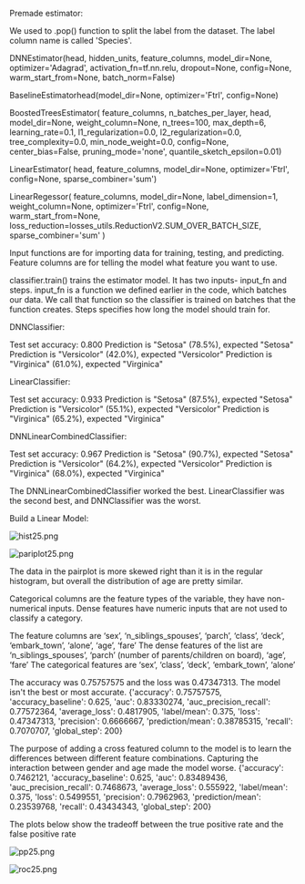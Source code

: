 Premade estimator:

We used to .pop() function to split the label from the dataset. The label column name is called 'Species'.

DNNEstimator(head, hidden_units, feature_columns, model_dir=None, optimizer='Adagrad',
    activation_fn=tf.nn.relu, dropout=None, config=None, warm_start_from=None,
    batch_norm=False)

 BaselineEstimatorhead(model_dir=None, optimizer='Ftrl', config=None)

 BoostedTreesEstimator(
    feature_columns, n_batches_per_layer, head, model_dir=None, weight_column=None,
    n_trees=100, max_depth=6, learning_rate=0.1, l1_regularization=0.0,
    l2_regularization=0.0, tree_complexity=0.0, min_node_weight=0.0, config=None,
    center_bias=False, pruning_mode='none', quantile_sketch_epsilon=0.01)

 LinearEstimator(
    head, feature_columns, model_dir=None, optimizer='Ftrl', config=None,
    sparse_combiner='sum')

 LinearRegessor(
    feature_columns, model_dir=None, label_dimension=1, weight_column=None,
    optimizer='Ftrl', config=None, warm_start_from=None,
    loss_reduction=losses_utils.ReductionV2.SUM_OVER_BATCH_SIZE,
    sparse_combiner='sum'
)



Input functions are for importing data for training, testing, and predicting. Feature columns are for telling the model what feature you want to use.

classifier.train() trains the estimator model. It has two inputs- input_fn and steps. input_fn is a function we defined earlier in the code, which batches our data. We call that function so the classifier is trained on batches that the function creates. Steps specifies how long the model should train for.



DNNClassifier:

Test set accuracy: 0.800
Prediction is "Setosa" (78.5%), expected "Setosa"
Prediction is "Versicolor" (42.0%), expected "Versicolor"
Prediction is "Virginica" (61.0%), expected "Virginica"

LinearClassifier:

Test set accuracy: 0.933
Prediction is "Setosa" (87.5%), expected "Setosa"
Prediction is "Versicolor" (55.1%), expected "Versicolor"                                                                                                                     Prediction is "Virginica" (65.2%), expected "Virginica"

DNNLinearCombinedClassifier:

Test set accuracy: 0.967
Prediction is "Setosa" (90.7%), expected "Setosa"
Prediction is "Versicolor" (64.2%), expected "Versicolor"
Prediction is "Virginica" (68.0%), expected "Virginica"

The DNNLinearCombinedClassifier worked the best. LinearClassifier was the second best, and DNNClassifier was the worst.

Build a Linear Model:

![hist25.png](https://i.loli.net/2020/07/26/Qa9PS7CrlODwtdu.png)

![pariplot25.png](https://i.loli.net/2020/07/26/163OYeJEcbIltpn.png)

The data in the pairplot is more skewed right than it is in the regular histogram, but overall the distribution of age are pretty similar.

Categorical columns are the feature types of the variable, they have non-numerical inputs. Dense features have numeric inputs that are not used to classify a category.

The feature columns are ‘sex’, ‘n_siblings_spouses’, ‘parch’, ‘class’, ‘deck’, ‘embark_town’, ‘alone’, ‘age’, ‘fare’
The dense features of the list are ‘n_siblings_spouses’, ‘parch’ (number of parents/children on board), ‘age’, ‘fare’
The categorical features are ‘sex’, ‘class’, ‘deck’, ‘embark_town’, ‘alone’

The accuracy was 0.75757575 and the loss was 0.47347313. The model isn't the best or most accurate. {'accuracy': 0.75757575, 'accuracy_baseline': 0.625, 'auc': 0.83330274, 'auc_precision_recall': 0.77572364, 'average_loss': 0.4817905, 'label/mean': 0.375, 'loss': 0.47347313, 'precision': 0.6666667, 'prediction/mean': 0.38785315, 'recall': 0.7070707, 'global_step': 200}

The purpose of adding a cross featured column to the model is to learn the differences between different feature combinations. Capturing the interaction between gender and age made the model worse. {'accuracy': 0.7462121, 'accuracy_baseline': 0.625, 'auc': 0.83489436, 'auc_precision_recall': 0.7468673, 'average_loss': 0.555922, 'label/mean': 0.375, 'loss': 0.5499551, 'precision': 0.7962963, 'prediction/mean': 0.23539768, 'recall': 0.43434343, 'global_step': 200}

The plots below show the tradeoff between the true positive rate and the false positive rate

![pp25.png](https://i.loli.net/2020/07/26/oVm58lYBJ1Kr7Uk.png)

![roc25.png](https://i.loli.net/2020/07/26/iOz4RKdbftqo6x1.png)
